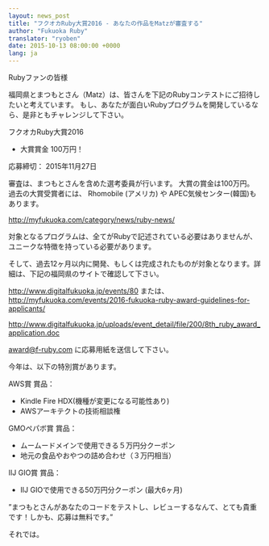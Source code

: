 ```yaml
---
layout: news_post
title: "フクオカRuby大賞2016 - あなたの作品をMatzが審査する"
author: "Fukuoka Ruby"
translator: "ryoben"
date: 2015-10-13 08:00:00 +0000
lang: ja
---
```


Rubyファンの皆様

福岡県とまつもとさん（Matz）は、皆さんを下記のRubyコンテストにご招待したいと考えています。
もし、あなたが面白いRubyプログラムを開発しているなら、是非ともチャレンジして下さい。

フクオカRuby大賞2016
 - 大賞賞金 100万円！

応募締切： 2015年11月27日

審査は、まつもとさんを含めた選考委員が行います。
大賞の賞金は100万円。
過去の大賞受賞者には、 Rhomobile (アメリカ) や APEC気候センター(韓国)もあります。

<http://myfukuoka.com/category/news/ruby-news/>

対象となるプログラムは、全てがRubyで記述されている必要はありませんが、ユニークな特徴を持っている必要があります。

そして、過去12ヶ月以内に開発、もしくは完成されたものが対象となります。詳細は、下記の福岡県のサイトで確認して下さい。

<http://www.digitalfukuoka.jp/events/80>
または、
<http://myfukuoka.com/events/2016-fukuoka-ruby-award-guidelines-for-applicants/>

<http://www.digitalfukuoka.jp/uploads/event_detail/file/200/8th_ruby_award_application.doc>

<award@f-ruby.com> に応募用紙を送信して下さい。

今年は、以下の特別賞があります。

AWS賞 賞品：

* Kindle Fire HDX(機種が変更になる可能性あり)
* AWSアーキテクトの技術相談権

GMOペパボ賞 賞品：

* ムームードメインで使用できる５万円分クーポン
* 地元の食品やおやつの詰め合わせ（３万円相当）

IIJ GIO賞 賞品：

* IIJ GIOで使用できる50万円分クーポン (最大6ヶ月)

”まつもとさんがあなたのコードをテストし、レビューするなんて、とても貴重です！しかも、応募は無料です。”

それでは。